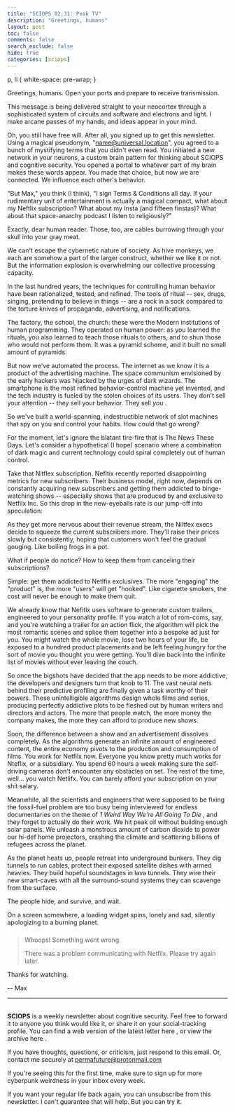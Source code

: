 ```yaml
---
title: "SCIOPS 02.31: Peak TV"
description: "Greetings, humans"
layout: post
toc: false
comments: false
search_exclude: false
hide: true
categories: [sciops]
---
```




 p, li { white-space: pre-wrap; }
 

 Greetings, humans. Open your ports and prepare to receive transmission.
 







 This message is being delivered straight to your neocortex through a sophisticated system of circuits and software and electrons and light. I make arcane passes of my hands, and ideas appear in your mind.
 







 Oh, you still have free will. After all, you signed up to get this newsletter. Using a magical pseudonym, "name@universal.location", you agreed to a bunch of mystifying terms that you didn't even read. You initiated a new network in your neurons, a custom brain pattern for thinking about SCIOPS and cognitive security. You opened a portal to whatever part of my brain makes these words appear. You made that choice, but now we are connected. We influence each other's behavior.
 







 "But Max," you think (I think), "I sign Terms & Conditions all day. If your rudimentary unit of entertainment is actually a magical compact, what about my Neftlix subscription? What about my Insta (and fifteen finstas)? What about that space-anarchy podcast I listen to religiously?"
 







 Exactly, dear human reader. Those, too, are cables burrowing through your skull into your gray meat.
 







 We can't escape the cybernetic nature of society. As hive monkeys, we each are somehow a part of the larger construct, whether we like it or not. But the information explosion is overwhelming our collective processing capacity.
 







 In the last hundred years, the techniques for controlling human behavior have been rationalized, tested, and refined. The tools of ritual -- sex, drugs, singing, pretending to believe in things -- are a rock in a sock compared to the torture knives of propaganda, advertising, and notifications.
 







 The factory, the school, the church: these were the Modern institutions of human programming. They operated on human power: as you learned the rituals, you also learned to teach those rituals to others, and to shun those who would not perform them. It was a pyramid scheme, and it built no small amount of pyramids.
 







 But now we've automated the process. The internet as we know it is a product of the advertising machine. The space communism envisioned by the early hackers was hijacked by the urges of dark wizards. The smartphone is the most refined behavior-control machine yet invented, and the tech industry is fueled by the stolen choices of its users. They don't sell your attention -- they sell your behavior. They sell
 *you* 
 .
 







 So we've built a world-spanning, indestructible network of slot machines that spy on you and control your habits. How could that go wrong?
 







 For the moment, let's ignore the blatant tire-fire that is The News These Days. Let's consider a hypothetical (I hope) scenario where a combination of dark magic and current technology could spiral completely out of human control.
 







 Take that Nitflex subscription. Nefltix recently reported disappointing metrics for new subscribers. Their business model, right now, depends on constantly acquiring new subscribers and getting them addicted to binge-watching shows -- especially shows that are produced by and exclusive to Netfilx Inc. So this drop in the new-eyeballs rate is our jump-off into speculation:
 







 As they get more nervous about their revenue stream, the Niltfex execs decide to squeeze the current subscribers more. They'll raise their prices slowly but consistently, hoping that customers won't feel the gradual gouging. Like boiling frogs in a pot.
 







 What if people do notice? How to keep them from canceling their subscriptions?
 







 Simple: get them addicted to Netlfix exclusives. The more "engaging" the "product" is, the more "users" will get "hooked". Like cigarette smokers, the cost will never be enough to make them quit.
 







 We already know that Nefitlx uses software to generate custom trailers, engineered to your personality profile. If you watch a lot of rom-coms, say, and you're watching a trailer for an action flick, the algorithm will pick the most romantic scenes and splice them together into a bespoke ad just for you. You might watch the whole movie, lose two hours of your life, be exposed to a hundred product placements and be left feeling hungry for the sort of movie you thought you were getting. You'll dive back into the infinite list of movies without ever leaving the couch.
 







 So once the bigshots have decided that the app needs to be more addictive, the developers and designers turn that knob to 11. The vast neural nets behind their predictive profiling are finally given a task worthy of their powers. These unintelligible algorithms design whole films and series, producing perfectly addictive plots to be fleshed out by human writers and directors and actors. The more that people watch, the more money the company makes, the more they can afford to produce new shows.
 







 Soon, the difference between a show and an advertisement dissolves completely. As the algorithms generate an infinite amount of engineered content, the entire economy pivots to the production and consumption of films. You work for Netfilx now. Everyone you know pretty much works for Nteflix, or a subsidiary. You spend 60 hours a week making sure the self-driving cameras don't encounter any obstacles on set. The rest of the time, well... you watch Netlifx. You can barely afford your subscription on your shit salary.
 







 Meanwhile, all the scientists and engineers that were supposed to be fixing the fossil-fuel problem are too busy being interviewed for endless documentaries on the theme of
 *1 Weird Way We're All Going To Die* 
 , and they forget to actually do their work. We hit peak oil without building enough solar panels. We unleash a monstrous amount of carbon dioxide to power our hi-def home projectors, crashing the climate and scattering billions of refugees across the planet.
 







 As the planet heats up, people retreat into underground bunkers. They dig tunnels to run cables, protect their exposed satellite dishes with armed heavies. They build hopeful soundstages in lava tunnels. They wire their new smart-caves with all the surround-sound systems they can scavenge from the surface.
 







 The people hide, and survive, and wait.
 







 On a screen somewhere, a loading widget spins, lonely and sad, silently apologizing to a burning planet.
 







> 
> ### 
>  Whoops! Something went wrong.
> 
> 
> 
>  There was a problem communicating with Netfilx. Please try again later.
>  
> 
> 
> 



  

 Thanks for watching.
 



 -- Max
   






---


###### 
**SCIOPS** 
 is a weekly newsletter about cognitive security. Feel free to forward it to anyone you think would like it, or share it on your social-tracking profile. You can find a web version of the
 latest letter here
 , or view the
 archive here
 .
 

 If you have thoughts, questions, or criticism, just respond to this email. Or, contact me securely at
 permafuture@protonmail.com


 If you're seeing this for the first time, make sure to
 sign up
 for more cyberpunk weirdness in your inbox every week.
 

 If you want your regular life back again, you can unsubscribe from this newsletter. I can't guarantee that will help. But you can try it.


###### 



